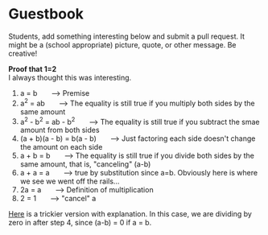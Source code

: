 # Guestbook

Students, add something interesting below and submit a pull request. It might be
a (school appropriate) picture, quote, or other message. Be creative!

**Proof that 1=2**  
I always thought this was interesting.
1) a = b  &nbsp;&nbsp;&nbsp;&nbsp;&nbsp;&nbsp;--> Premise
2) a<sup>2</sup> = ab  &nbsp;&nbsp;&nbsp;&nbsp;&nbsp;&nbsp;--> The equality is still true if you multiply both sides by the same amount
3) a<sup>2</sup> - b<sup>2</sup> = ab - b<sup>2</sup>  &nbsp;&nbsp;&nbsp;&nbsp;&nbsp;&nbsp;--> The equality is still true if you subtract the smae amount from both sides
4) (a + b)(a - b) = b(a - b)  &nbsp;&nbsp;&nbsp;&nbsp;&nbsp;&nbsp;--> Just factoring each side doesn't change the amount on each side
5) a + b = b  &nbsp;&nbsp;&nbsp;&nbsp;&nbsp;&nbsp;--> The equality is still true if you divide both sides by the same amount, that is, "canceling" (a-b)
6) a + a = a  &nbsp;&nbsp;&nbsp;&nbsp;&nbsp;&nbsp;--> true by substitution since a=b.  Obviously here is where we see we went off the rails...
7) 2a = a  &nbsp;&nbsp;&nbsp;&nbsp;&nbsp;&nbsp;--> Definition of multiplication
8) 2 = 1  &nbsp;&nbsp;&nbsp;&nbsp;&nbsp;&nbsp;--> "cancel" a

<a href="https://www.math.toronto.edu/mathnet/falseProofs/first1eq2.html"> Here</a> is a trickier version with explanation.  In this case, we are dividing by zero in after step 4, since (a-b) = 0 if a = b.
